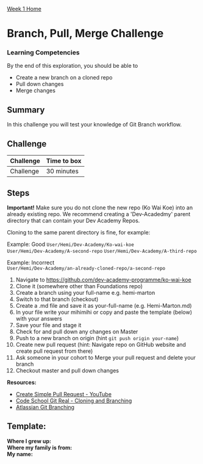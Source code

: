 [Week 1 Home](README.md) 

# Branch, Pull, Merge Challenge

### Learning Competencies
By the end of this exploration, you should be able to 

- Create a new branch on a cloned repo 
- Pull down changes  
- Merge changes  


## Summary
In this challenge you will test your knowledge of Git Branch workflow. 

## Challenge 

Challenge | Time to box |
------------|----------|
Challenge | 30 minutes

## Steps

__Important!__ Make sure you do not clone the new repo (Ko Wai Koe) into an already existing repo. We recommend creating a 'Dev-Acadedmy' parent directory that can contain your Dev Academy Repos. 

Cloning to the same parent directory is fine, for example:  

Example: Good 
`User/Hemi/Dev-Academy/Ko-wai-koe`  
`User/Hemi/Dev-Academy/A-second-repo` 
`User/Hemi/Dev-Academy/A-third-repo` 

Example: Incorrect   
`User/Hemi/Dev-Academy/an-already-cloned-repo/a-second-repo`
  

1. Navigate to https://github.com/dev-academy-programme/ko-wai-koe   
2. Clone it (somewhere other than Foundations repo)   
3. Create a branch using your full-name e.g. hemi-marton  
4. Switch to that branch (checkout)  
5. Create a .md file and save it as your-full-name (e.g. Hemi-Marton.md) 
6. In your file write your mihimihi or copy and paste the template (below) with your answers  
7. Save your file and stage it 
8. Check for and pull down any changes on Master 
9. Push to a new branch on origin (hint `git push origin your-name`)  
10. Create new pull request (hint: Navigate repo on GitHub website and create pull request from there)  
11. Ask someone in your cohort to Merge your pull request and delete your branch
12. Checkout master and pull down changes  

__Resources:__ 
- [Create Simple Pull Request - YouTube](https://www.youtube.com/watch?v=rgbCcBNZcdQ)  
- [Code School Git Real - Cloning and Branching](https://app.pluralsight.com/player?name=f83ca95c-74e2-4a1d-8742-62b34ec47906&mode=live&clip=0&course=code-school-git-real&author=gregg-pollack)  
- [Atlassian Git Branching](https://www.atlassian.com/git/tutorials/using-branches)  

## Template:

__Where I grew up:__   
__Where my family is from:__    
__My name:__   






